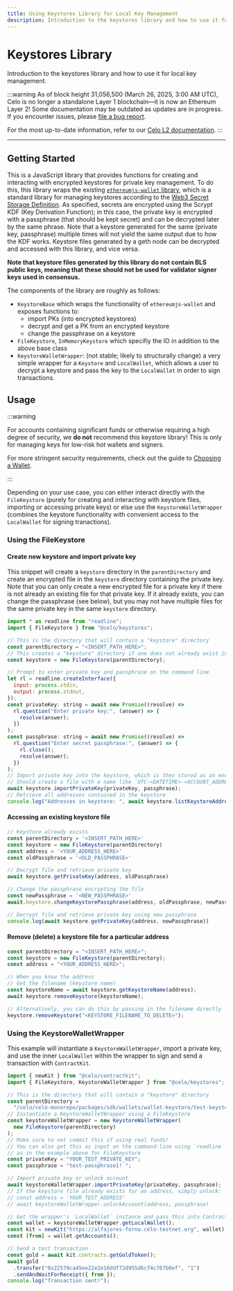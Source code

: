 ```yaml
---
title: Using Keystores Library for Local Key Management
description: Introduction to the keystores library and how to use it for local key management.
---
```


# Keystores Library

Introduction to the keystores library and how to use it for local key management.

:::warning
As of block height 31,056,500 (March 26, 2025, 3:00 AM UTC), Celo is no longer a standalone Layer 1 blockchain—it is now an Ethereum Layer 2!
Some documentation may be outdated as updates are in progress. If you encounter issues, please [file a bug report](https://github.com/celo-org/docs/issues/new/choose).

For the most up-to-date information, refer to our [Celo L2 documentation](https://docs.celo.org/cel2).
:::

---

## Getting Started

This is a JavaScript library that provides functions for creating and interacting with encrypted keystores for private key management. To do this, this library wraps the existing [`ethereumjs-wallet` library](https://github.com/ethereumjs/ethereumjs-wallet), which is a standard library for managing keystores according to the [Web3 Secret Storage Definition](https://github.com/ethereum/wiki/wiki/Web3-Secret-Storage-Definition). As specified, secrets are encrypted using the Scrypt KDF (Key Derivation Function); in this case, the private key is encrypted with a passphrase (that should be kept secret) and can be decrypted later by the same phrase. Note that a keystore generated for the same (private key, passphrase) multiple times will not yield the same output due to how the KDF works. Keystore files generated by a geth node can be decrypted and accessed with this library, and vice versa.

**Note that keystore files generated by this library do not contain BLS public keys, meaning that these should not be used for validator signer keys used in consensus.**

The components of the library are roughly as follows:

- `KeystoreBase` which wraps the functionality of `ethereumjs-wallet` and exposes functions to:
  - import PKs (into encrypted keystores)
  - decrypt and get a PK from an encrypted keystore
  - change the passphrase on a keystore
- `FileKeystore`, `InMemoryKeystore` which specifiy the IO in addition to the above base class
- `KeystoreWalletWrapper`: (not stable; likely to structurally change) a very simple wrapper for a `Keystore` and `LocalWallet`, which allows a user to decrypt a keystore and pass the key to the `LocalWallet` in order to sign transactions.

## Usage

:::warning

For accounts containing significant funds or otherwise requiring a high degree of security, we **do not** recommend this keystore library! This is only for managing keys for low-risk hot wallets and signers.

For more stringent security requirements, check out the guide to [Choosing a Wallet](/wallet/).

:::

Depending on your use case, you can either interact directly with the `FileKeystore` (purely for creating and interacting with keystore files, importing or accessing private keys) or else use the `KeystoreWalletWrapper` (combines the keystore functionality with convenient access to the `LocalWallet` for signing tranactions).

### Using the FileKeystore

#### Create new keystore and import private key

This snippet will create a `keystore` directory in the `parentDirectory` and create an encrypted file in the `keystore` directory containing the private key. Note that you can only create a new encrypted file for a private key if there is not already an existing file for that private key. If it already exists, you can change the passphrase (see below), but you may not have multiple files for the same private key in the same `keystore` directory.

```js
import * as readline from "readline";
import { FileKeystore } from "@celo/keystores";

// This is the directory that will contain a "keystore" directory
const parentDirectory = "<INSERT_PATH_HERE>";
// This creates a "keystore" directory if one does not already exist in the parentDirectory
const keystore = new FileKeystore(parentDirectory);

// Prompt to enter private key and passphrase on the command line
let rl = readline.createInterface({
  input: process.stdin,
  output: process.stdout,
});
const privateKey: string = await new Promise((resolve) =>
  rl.question("Enter private key:", (answer) => {
    resolve(answer);
  })
);
const passphrase: string = await new Promise((resolve) =>
  rl.question("Enter secret passphrase:", (answer) => {
    rl.close();
    resolve(answer);
  })
);
// Import private key into the keystore, which is then stored as an encrypted file
// Should create a file with a name like `UTC-<DATETIME>-<ACCOUNT_ADDRESS>`
await keystore.importPrivateKey(privateKey, passphrase);
// Retrieve all addresses contained in the keystore
console.log("Addresses in keystore: ", await keystore.listKeystoreAddresses());
```

#### Accessing an existing keystore file

```js
// Keystore already exists
const parentDirectory = '<INSERT_PATH_HERE>'
const keystore = new FileKeystore(parentDirectory)
const address = '<YOUR_ADDRESS_HERE>'
const oldPassphrase = '<OLD_PASSPHRASE>'

// Decrypt file and retrieve private key
await keystore.getPrivateKey(address, oldPassphrase)

// Change the passphrase encrypting the file
const newPassphrase = '<NEW_PASSPHRASE>'
await.keystore.changeKeystorePassphrase(address, oldPassphrase, newPassphrase)

// Decrypt file and retrieve private key using new passphrase
console.log(await keystore.getPrivateKey(address, newPassphrase))
```

#### Remove (delete) a keystore file for a particular address

```js
const parentDirectory = "<INSERT_PATH_HERE>";
const keystore = new FileKeystore(parentDirectory);
const address = "<YOUR_ADDRESS_HERE>";

// When you know the address
// Get the filename (keystore name)
const keystoreName = await keystore.getKeystoreName(address);
await keystore.removeKeystore(keystoreName);

// Alternatively, you can do this by passing in the filename directly
keystore.removeKeystore("<KEYSTORE_FILENAME_TO_DELETE>");
```

### Using the KeystoreWalletWrapper

This example will instantiate a `KeystoreWalletWrapper`, import a private key, and use the inner `LocalWallet` within the wrapper to sign and send a transaction with `ContractKit`.

```js
import { newKit } from "@celo/contractkit";
import { FileKeystore, KeystoreWalletWrapper } from "@celo/keystores";

// This is the directory that will contain a "keystore" directory
const parentDirectory =
  "/celo/celo-monorepo/packages/sdk/wallets/wallet-keystore/test-keystore-dir";
// Instantiate a KeystoreWalletWrapper using a FileKeystore
const keystoreWalletWrapper = new KeystoreWalletWrapper(
  new FileKeystore(parentDirectory)
);
// Make sure to not commit this if using real funds!
// You can also get this as input on the command-line using `readline`
// as in the example above for FileKeystore
const privateKey = "YOUR_TEST_PRIVATE_KEY";
const passphrase = "test-passphrase1! ";

// Import private key or unlock account
await keystoreWalletWrapper.importPrivateKey(privateKey, passphrase);
// If the keystore file already exists for an address, simply unlock:
// const address = 'YOUR_TEST_ADDRESS'
// await keystoreWalletWrapper.unlockAccount(address, passphrase)

// Get the wrapper's `LocalWallet` instance and pass this into ContractKit
const wallet = keystoreWalletWrapper.getLocalWallet();
const kit = newKit("https://alfajores-forno.celo-testnet.org", wallet);
const [from] = wallet.getAccounts();

// Send a test transaction
const gold = await kit.contracts.getGoldToken();
await gold
  .transfer("0x22579ca45ee22e2e16ddf72d955d6cf4c767b0ef", "1")
  .sendAndWaitForReceipt({ from });
console.log("Transaction sent!");
```
